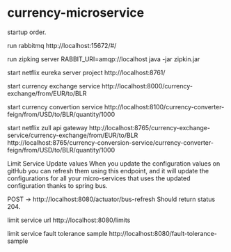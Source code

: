 # currency-microservice

startup order.

run rabbitmq 
http://localhost:15672/#/

run zipking server
RABBIT_URI=amqp://localhost java -jar zipkin.jar

start netflix eureka server project
http://localhost:8761/

start currency exchange service
http://localhost:8000/currency-exchange/from/EUR/to/BLR

start currency convertion service
http://localhost:8100/currency-converter-feign/from/USD/to/BLR/quantity/1000

start netflix zull api gateway
http://localhost:8765/currency-exchange-service/currency-exchange/from/EUR/to/BLR
http://localhost:8765/currency-conversion-service/currency-converter-feign/from/USD/to/BLR/quantity/1000

Limit Service Update values
When you update the configuration values on gitHub you can refresh them using this endpoint, 
and it will update the configurations for all your micro-services that uses the updated configuration thanks to spring bus.

POST -> http://localhost:8080/actuator/bus-refresh Should return status 204.

limit service url
http://localhost:8080/limits

limit service fault tolerance sample
http://localhost:8080/fault-tolerance-sample
